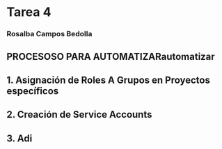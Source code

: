# Tarea 4
### Rosalba Campos Bedolla
## PROCESOSO PARA AUTOMATIZARautomatizar
## 1. Asignación de Roles A Grupos en Proyectos específicos
## 2. Creación de Service Accounts
## 3. Adi
